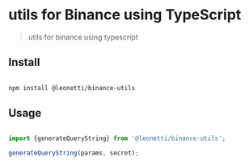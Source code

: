 # utils for Binance using TypeScript 

> utils for binance using typescript 

## Install

```sh

npm install @leonetti/binance-utils

```

## Usage

```js

import {generateQueryString} from '@leonetti/binance-utils';

generateQueryString(params, secret);

```
